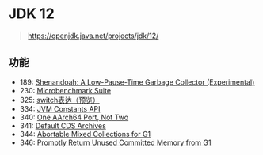 # JDK 12

> https://openjdk.java.net/projects/jdk/12/

## 功能

* 189: [Shenandoah: A Low-Pause-Time Garbage Collector (Experimental)](https://openjdk.java.net/jeps/189)
* 230: [Microbenchmark Suite](https://openjdk.java.net/jeps/230) 
* 325: [switch表达（预览）](编程语言/Java/Javalang/openjdk/功能特性和语法糖/switch表达式.md)
* 334: [JVM Constants API](https://openjdk.java.net/jeps/334) 
* 340: [One AArch64 Port, Not Two](https://openjdk.java.net/jeps/340)
* 341: [Default CDS Archives](https://openjdk.java.net/jeps/341) 
* 344: [Abortable Mixed Collections for G1](https://openjdk.java.net/jeps/344)
* 346: [Promptly Return Unused Committed Memory from G1](https://openjdk.java.net/jeps/346)

